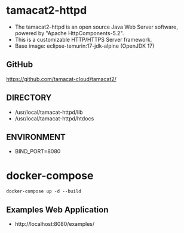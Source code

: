 # tamacat2-httpd

- The tamacat2-httpd is an open source Java Web Server software, powered by "Apache HttpComponents-5.2".
- This is a customizable HTTP/HTTPS Server framework.
- Base image: eclipse-temurin:17-jdk-alpine (OpenJDK 17)

## GitHub
https://github.com/tamacat-cloud/tamacat2/


## DIRECTORY
- /usr/local/tamacat-httpd/lib
- /usr/local/tamacat-httpd/htdocs

## ENVIRONMENT
- BIND_PORT=8080

# docker-compose
```
docker-compose up -d --build
```

## Examples Web Application
* http://localhost:8080/examples/
